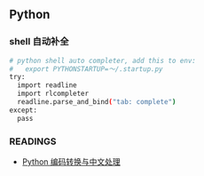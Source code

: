 ## Python

### shell 自动补全

```bash
# python shell auto completer, add this to env:
#   export PYTHONSTARTUP=～/.startup.py
try:
  import readline
  import rlcompleter
  readline.parse_and_bind("tab: complete")
except:
  pass
```

### READINGS
* [Python 编码转换与中文处理](http://www.jianshu.com/p/53bb448fe85b)

